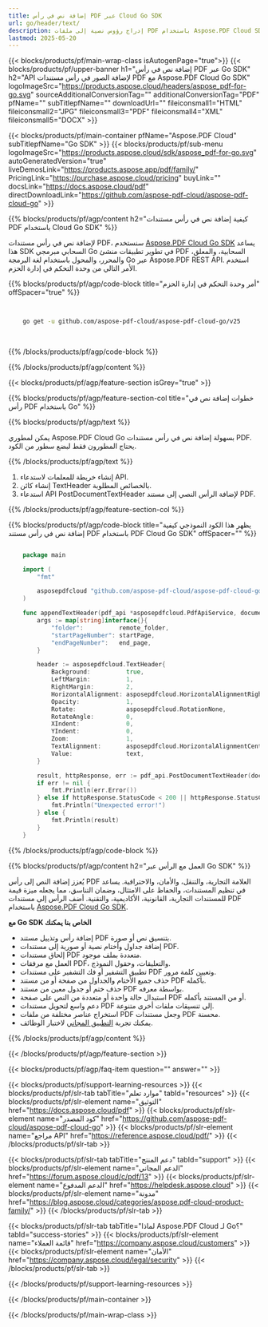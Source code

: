 ```yaml
---
title: إضافة نص في رأس PDF عبر Cloud Go SDK
url: go/header/text/
description: إدراج رؤوس نصية إلى ملفات PDF باستخدام Aspose.PDF Cloud SDK لـ Go.
lastmod: 2025-05-20
---
```


{{< blocks/products/pf/main-wrap-class isAutogenPage="true">}}
{{< blocks/products/pf/upper-banner h1="إضافة نص في رأس PDF عبر Go SDK" h2="API لإضافة الصور في رأس مستندات PDF مع Aspose.PDF Cloud Go SDK" logoImageSrc="https://products.aspose.cloud/headers/aspose_pdf-for-go.svg" sourceAdditionalConversionTag="" additionalConversionTag="PDF" pfName="" subTitlepfName="" downloadUrl="" fileiconsmall1="HTML" fileiconsmall2="JPG" fileiconsmall3="PDF" fileiconsmall4="XML" fileiconsmall5="DOCX" >}}

{{< blocks/products/pf/main-container pfName="Aspose.PDF Cloud" subTitlepfName="Go SDK" >}}
{{< blocks/products/pf/sub-menu logoImageSrc="https://products.aspose.cloud/sdk/aspose_pdf-for-go.svg"
autoGeneratedVersion="true"
liveDemosLink="https://products.aspose.app/pdf/family/" PricingLink="https://purchase.aspose.cloud/pricing" buyLink="" docsLink="https://docs.aspose.cloud/pdf"  directDownloadLink="https://github.com/aspose-pdf-cloud/aspose-pdf-cloud-go" >}}

{{% blocks/products/pf/agp/content h2="كيفية إضافة نص في رأس مستندات PDF باستخدام Cloud Go SDK" %}}

لإضافة نص في رأس مستندات PDF، سنستخدم
[Aspose.PDF Cloud Go SDK](https://products.aspose.cloud/pdf/go/)
يساعد هذا SDK السحابي مبرمجي Go في تطوير تطبيقات منشئ PDF السحابية، والمعلق، والمحرر، والمحول باستخدام لغة البرمجة Go عبر Aspose.PDF REST API. استخدم الأمر التالي من وحدة التحكم في إدارة الحزم.

{{% blocks/products/pf/agp/code-block title="أمر وحدة التحكم في إدارة الحزم" offSpacer="true" %}}

```bash

     
    go get -u github.com/aspose-pdf-cloud/aspose-pdf-cloud-go/v25
     
     
```

{{% /blocks/products/pf/agp/code-block %}}

{{% /blocks/products/pf/agp/content %}}

{{< blocks/products/pf/agp/feature-section isGrey="true" >}}

{{% blocks/products/pf/agp/feature-section-col title="خطوات إضافة نص في رأس PDF باستخدام Go" %}}

{{% blocks/products/pf/agp/text %}}

يمكن لمطوري Aspose.PDF Cloud Go بسهولة إضافة نص في رأس مستندات PDF. يحتاج المطورون فقط لبضع سطور من الكود.

{{% /blocks/products/pf/agp/text %}}

1. إنشاء خريطة للمعلمات لاستدعاء API.
1. إنشاء كائن TextHeader بالخصائص المطلوبة.
1. استدعاء API PostDocumentTextHeader لإضافة الرأس النصي إلى مستند PDF.

{{% /blocks/products/pf/agp/feature-section-col %}}

{{% blocks/products/pf/agp/code-block title="يظهر هذا الكود النموذجي كيفية إضافة نص في رأس مستند PDF باستخدام PDF Cloud Go SDK" offSpacer="" %}}

```go

    package main

    import (
        "fmt"

        asposepdfcloud "github.com/aspose-pdf-cloud/aspose-pdf-cloud-go/v25"
    )

    func appendTextHeader(pdf_api *asposepdfcloud.PdfApiService, document_name string, text string, startPage int32, end_page int32, remote_folder string) {
        args := map[string]interface{}{
            "folder":          remote_folder,
            "startPageNumber": startPage,
            "endPageNumber":   end_page,
        }

        header := asposepdfcloud.TextHeader{
            Background:          true,
            LeftMargin:          1,
            RightMargin:         2,
            HorizontalAlignment: asposepdfcloud.HorizontalAlignmentRight,
            Opacity:             1,
            Rotate:              asposepdfcloud.RotationNone,
            RotateAngle:         0,
            XIndent:             0,
            YIndent:             0,
            Zoom:                1,
            TextAlignment:       asposepdfcloud.HorizontalAlignmentCenter,
            Value:               text,
        }

        result, httpResponse, err := pdf_api.PostDocumentTextHeader(document_name, header, args)
        if err != nil {
            fmt.Println(err.Error())
        } else if httpResponse.StatusCode < 200 || httpResponse.StatusCode > 299 {
            fmt.Println("Unexpected error!")
        } else {
            fmt.Println(result)
        }
    }
```

{{% /blocks/products/pf/agp/code-block %}}

{{% blocks/products/pf/agp/content h2="العمل مع الرأس عبر Go SDK" %}}

يُعزز إضافة النص إلى رأس PDF العلامة التجارية، والتنقل، والأمان، والاحترافية. يساعد في تنظيم المستندات، والحفاظ على الامتثال، وضمان التناسق، مما يجعله ميزة قيمة للمستندات التجارية، القانونية، الأكاديمية، والتقنية.
أضف الرأس إلى مستندات PDF باستخدام [Aspose.PDF Cloud Go SDK](https://products.aspose.cloud/pdf/go/).

**مع Go SDK الخاص بنا يمكنك**

+ إضافة رأس وتذييل مستند PDF بتنسيق نص أو صورة.
+ إضافة جداول وأختام نصية أو صورية إلى مستندات PDF.
+ إلحاق مستندات PDF متعددة بملف موجود.
+ العمل مع مرفقات PDF، والتعليقات، وحقول النموذج.
+ تطبيق التشفير أو فك التشفير على مستندات PDF وتعيين كلمة مرور.
+ حذف جميع الأختام والجداول من صفحة أو من مستند PDF بأكمله.
+ حذف ختم أو جدول معين من مستند PDF بواسطة معرفه.
+ استبدال حالة واحدة أو متعددة من النص على صفحة PDF أو من المستند بأكمله.
+ دعم واسع لتحويل مستندات PDF إلى تنسيقات ملفات أخرى متنوعة.
+ استخراج عناصر مختلفة من ملفات PDF وجعل مستندات PDF محسنة.
+ يمكنك تجربة [التطبيق المجاني](https://products.aspose.app/pdf/) لاختبار الوظائف.

{{% /blocks/products/pf/agp/content %}}

{{< /blocks/products/pf/agp/feature-section >}}

{{< blocks/products/pf/agp/faq-item question="" answer="" >}}

{{< blocks/products/pf/support-learning-resources >}}
{{< blocks/products/pf/slr-tab tabTitle="موارد تعلم" tabId="resources" >}}
{{< blocks/products/pf/slr-element name="التوثيق" href="https://docs.aspose.cloud/pdf" >}}
{{< blocks/products/pf/slr-element name="كود المصدر" href="https://github.com/aspose-pdf-cloud/aspose-pdf-cloud-go" >}}
{{< blocks/products/pf/slr-element name="مراجع API" href="https://reference.aspose.cloud/pdf/" >}}
{{< /blocks/products/pf/slr-tab >}}

{{< blocks/products/pf/slr-tab tabTitle="دعم المنتج" tabId="support" >}}
{{< blocks/products/pf/slr-element name="الدعم المجاني" href="https://forum.aspose.cloud/c/pdf/13" >}}
{{< blocks/products/pf/slr-element name="الدعم المدفوع" href="https://helpdesk.aspose.cloud" >}}
{{< blocks/products/pf/slr-element name="مدونة" href="https://blog.aspose.cloud/categories/aspose.pdf-cloud-product-family/" >}}
{{< /blocks/products/pf/slr-tab >}}

{{< blocks/products/pf/slr-tab tabTitle="لماذا Aspose.PDF Cloud لـ Go؟" tabId="success-stories" >}}
{{< blocks/products/pf/slr-element name="قائمة العملاء" href="https://company.aspose.cloud/customers" >}}
{{< blocks/products/pf/slr-element name="الأمان" href="https://company.aspose.cloud/legal/security" >}}
{{< /blocks/products/pf/slr-tab >}}

{{< /blocks/products/pf/support-learning-resources >}}

{{< /blocks/products/pf/main-container >}}

{{< /blocks/products/pf/main-wrap-class >}}



